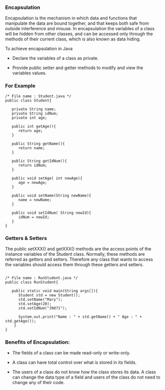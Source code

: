 ### Encapsulation

Encapsulation is the mechanism in which data and functions that manipulate the data are bound together, and that keeps both safe from outside interference and misuse. In encapsulation the variables of a class will be hidden from other classes, and can be accessed only through the methods of their current class, which is also known as data hiding.

To achieve encapsulation in Java

* Declare the variables of a class as private.

* Provide public setter and getter methods to modify and view the variables values.

### For Example 


```
/* File name : Student.java */
public class Student{

   private String name;
   private String idNum;
   private int age;

   public int getAge(){
      return age;
   }

   public String getName(){
      return name;
   }

   public String getIdNum(){
      return idNum;
   }

   public void setAge( int newAge){
      age = newAge;
   }

   public void setName(String newName){
      name = newName;
   }

   public void setIdNum( String newId){
      idNum = newId;
   }
}
```
### Getters & Setters

The public setXXX() and getXXX() methods are the access points of the instance variables of the Student class. Normally, these methods are referred as getters and setters. Therefore any class that wants to access the variables should access them through these getters and setters.

```

/* File name : RunStudent.java */
public class RunStudent{

   public static void main(String args[]){
      Student std = new Student();
      std.setName("Mary");
      std.setAge(20);
      std.setIdNum("39871");

      System.out.print("Name : " + std.getName() + " Age : " + std.getAge());
    }
}

```


### Benefits of Encapsulation:

* The fields of a class can be made read-only or write-only.

* A class can have total control over what is stored in its fields.

* The users of a class do not know how the class stores its data. A class can change the data type of a field and users of the class do not need to change any of their code.



